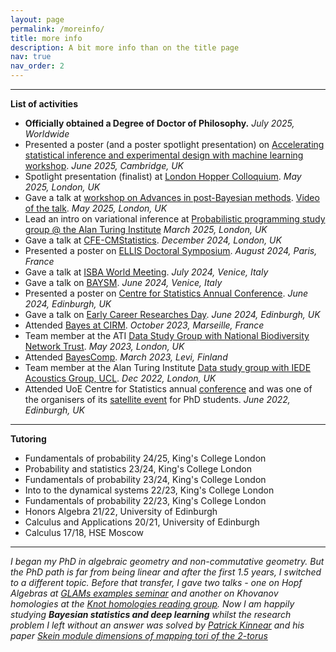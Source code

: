 ```yaml
---
layout: page
permalink: /moreinfo/
title: more info
description: A bit more info than on the title page
nav: true
nav_order: 2
---
```


---

**List of activities**

- **Officially obtained a Degree of Doctor of Philosophy.** *July 2025, Worldwide*
- Presented a poster (and a poster spotlight presentation) on [Accelerating statistical inference and experimental design with machine learning workshop](https://www.newton.ac.uk/event/rclw03/). *June 2025, Cambridge, UK*
- Spotlight presentation (finalist) at [London Hopper Colloquium](https://www.ucl.ac.uk/computer-science/events/2025/may/london-hopper-colloquium-2025). *May 2025, London, UK*
- Gave a talk at [workshop on Advances in post-Bayesian methods](https://postbayes.github.io/workshop2025/). [Video of the talk](https://www.youtube.com/watch?v=5gqAgwNf9es). *May 2025, London, UK*
- Lead an intro on variational inference at [Probabilistic programming study group @ the Alan Turing Institute](https://github.com/alan-turing-institute/probabilistic-programming-study-group) *March 2025, London, UK*
- Gave a talk at [CFE-CMStatistics](https://www.cmstatistics.org/CFECMStatistics2024/). *December 2024, London, UK*
- Presented a poster on [ELLIS Doctoral Symposium](https://eds2024.github.io). *August 2024, Paris, France*
- Gave a talk at [ISBA World Meeting](https://www.unive.it/web/en/2208/home). *July 2024, Venice, Italy*
- Gave a talk on [BAYSM](https://events.stat.uconn.edu/BAYSM2024/). *June 2024, Venice, Italy*
- Presented a poster on [Centre for Statistics Annual Conference](https://centreforstatistics.maths.ed.ac.uk/cfs/events/upcoming-events/cfs-annual-conference-2024). *June 2024, Edinburgh, UK*
- Gave a talk on [Early Career Researches Day](https://centreforstatistics.maths.ed.ac.uk/cfs/events/upcoming-events/ecr-day-2024). *June 2024, Edinburgh, UK*
- Attended [Bayes at CIRM](https://bayesatcirm.github.io). *October 2023, Marseille, France*
- Team member at the ATI [Data Study Group with National Biodiversity Network Trust](https://www.turing.ac.uk/news/publications/data-study-group-final-report-national-biodiversity-network-trust). *May 2023, London, UK*
- Attended [BayesComp](https://bayescomp2023.com). *March 2023, Levi, Finland*
- Team member at the Alan Turing Institute [Data study group with IEDE Acoustics Group, UCL](https://www.turing.ac.uk/news/publications/data-study-group-final-report-iede-acoustics-group-university-college-london). *Dec 2022, London, UK*
- Attended UoE Centre for Statistics annual [conference](https://centreforstatistics.maths.ed.ac.uk/cfs/events/the-cfs-annual-conference/cfsc-2022) and was one of the organisers of its [satellite event](https://centreforstatistics.maths.ed.ac.uk/cfs/events/the-cfs-annual-conference/cfs-phd-student-day-2022) for PhD students. *June 2022, Edinburgh, UK*
  
___

**Tutoring**
- Fundamentals of probability 24/25, King's College London
- Probability and statistics 23/24, King's College London
- Fundamentals of probability 23/24, King's College London
- Into to the dynamical systems 22/23, King's College London
- Fundamentals of probability 22/23, King's College London
- Honors Algebra 21/22, University of Edinburgh
- Calculus and Applications 20/21, University of Edinburgh
- Calculus 17/18, HSE Moscow

___

*I began my PhD in algebraic geometry and non-commutative geometry.  But the PhD path is far from being linear and after the first 1.5 years, I switched to a different topic. Before that transfer, I gave two talks - one on Hopf Algebras at [GLAMs examples seminar](https://www.glams.org/2020-cohort/examples-seminar) and another on Khovanov homologies at the [Knot homologies reading group](https://sites.google.com/site/psafronov/notes/knot-homology). Now I am happily studying **Bayesian statistics and deep learning** whilst the research problem I left without an answer was solved by [Patrick Kinnear](https://www.maths.ed.ac.uk/~s1524448/) and his paper [Skein module dimensions of mapping tori of the 2-torus](https://arxiv.org/abs/2304.07332)* 

  
